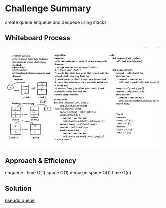 # Challenge Summary
create queue enqueue and dequeue using stacks

## Whiteboard Process
![image](new.JPG)

## Approach & Efficiency
enqueue :
time O(1)
space O(1)
dequeue 
space O(1)
time O(n)
## Solution
[pseudo queue](stack_and_queue/pseudo_queue.py)